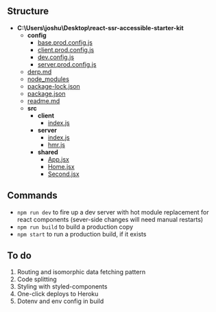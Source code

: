 ## Structure

- __C:\Users\joshu\Desktop\react-ssr-accessible-starter-kit__
  - __config__
    - [base.prod.config.js](C:\Users\joshu\Desktop\react-ssr-accessible-starter-kit/config/base.prod.config.js)
    - [client.prod.config.js](C:\Users\joshu\Desktop\react-ssr-accessible-starter-kit/config/client.prod.config.js)
    - [dev.config.js](C:\Users\joshu\Desktop\react-ssr-accessible-starter-kit/config/dev.config.js)
    - [server.prod.config.js](C:\Users\joshu\Desktop\react-ssr-accessible-starter-kit/config/server.prod.config.js)
  - [derp.md](C:\Users\joshu\Desktop\react-ssr-accessible-starter-kit/derp.md)
  - [node_modules](C:\Users\joshu\Desktop\react-ssr-accessible-starter-kit/node_modules)
  - [package-lock.json](C:\Users\joshu\Desktop\react-ssr-accessible-starter-kit/package-lock.json)
  - [package.json](C:\Users\joshu\Desktop\react-ssr-accessible-starter-kit/package.json)
  - [readme.md](C:\Users\joshu\Desktop\react-ssr-accessible-starter-kit/readme.md)
  - __src__
    - __client__
      - [index.js](C:\Users\joshu\Desktop\react-ssr-accessible-starter-kit/src/client/index.js)
    - __server__
      - [index.js](C:\Users\joshu\Desktop\react-ssr-accessible-starter-kit/src/server/index.js)
      - [hmr.js](C:\Users\joshu\Desktop\react-ssr-accessible-starter-kit/src/server/hmr.js)
    - __shared__
      - [App.jsx](C:\Users\joshu\Desktop\react-ssr-accessible-starter-kit/src/shared/App.jsx)
      - [Home.jsx](C:\Users\joshu\Desktop\react-ssr-accessible-starter-kit/src/shared/Home.jsx)
      - [Second.jsx](C:\Users\joshu\Desktop\react-ssr-accessible-starter-kit/src/shared/Second.jsx)



## Commands

- `npm run dev` to fire up a dev server with hot module replacement for react components (sever-side changes will need manual restarts)
- `npm run build` to build a production copy
- `npm start` to run a production build, if it exists

## To do

1. Routing and isomorphic data fetching pattern
2. Code splitting
3. Styling with styled-components
4. One-click deploys to Heroku
5. Dotenv and env config in build
